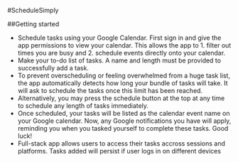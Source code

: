 #ScheduleSimply

##Getting started
 - Schedule tasks using your Google Calendar. First sign in and give the app permissions to view your calendar. This allows the app to 1. filter out times you are busy and 2. schedule events directly onto your calendar.
 - Make your to-do list of tasks. A name and length must be provided to successfully add a task.
 - To prevent overscheduling or feeling overwhelmed from a huge task list, the app automatically detects how long your bundle of tasks will take. It will ask to schedule the tasks once this limit has been reached.
 - Alternatively, you may press the schedule button at the top at any time to schedule any length of tasks immediately.
 - Once scheduled, your tasks will be listed as the calendar event name on your Google calendar. Now, any Google notifications you have will apply, reminding you when you tasked yourself to complete these tasks. Good luck!
 - Full-stack app allows users to access their tasks accross sessions and platforms. Tasks added will persist if user logs in on different devices 
